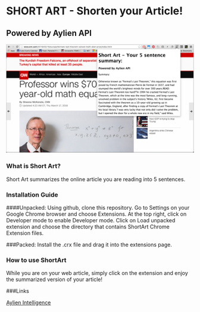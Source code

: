 SHORT ART - Shorten your Article!
=======
Powered by Aylien API
-------

![](shortart.png?raw=true)

### What is Short Art?

Short Art summarizes the online article you are reading into 5 sentences.


### Installation Guide

####Unpacked:
Using github, clone this repository. Go to Settings on your Google Chrome browser and choose Extensions. At the top right, click on Developer mode to enable Developer mode. Click on Load unpacked extension and choose the directory that contains ShortArt Chrome Extension files.

###Packed:
Install the .crx file and drag it into the extensions page.

### How to use ShortArt

While you are on your web article, simply click on the extension and enjoy the summarized version of your article!

###Links

[Aylien Intelligence](http://aylien.com/)